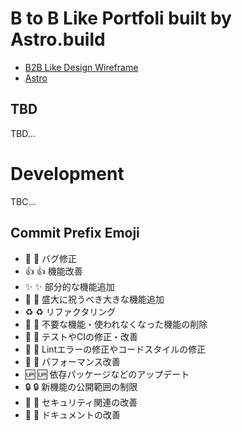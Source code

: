 # B to B Like Portfoli built by Astro.build

- [B2B Like Design Wireframe](https://baigie.me/officialblog/2020/12/17/btob_wireframe/)
- [Astro](https://astro.build)

## TBD

TBD...


# Development

TBC...

## Commit Prefix Emoji 

- 🐛  :bug: バグ修正
- 👍  :+1: 機能改善
- ✨  :sparkles: 部分的な機能追加
- 🎉  :tada: 盛大に祝うべき大きな機能追加
- ♻️   :recycle: リファクタリング
- 🚿  :shower: 不要な機能・使われなくなった機能の削除
- 💚  :green_heart: テストやCIの修正・改善
- 👕  :shirt: Lintエラーの修正やコードスタイルの修正
- 🚀  :rocket: パフォーマンス改善
- 🆙  :up: 依存パッケージなどのアップデート
- 🔒  :lock: 新機能の公開範囲の制限
- 👮  :cop: セキュリティ関連の改善
- 📜	:scroll: ドキュメントの改善